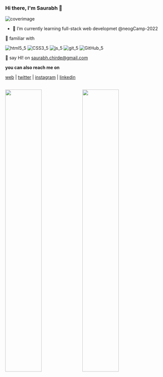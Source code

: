 ### Hi there, I'm Saurabh 👋

![coverimage](https://user-images.githubusercontent.com/92800463/140734230-64a33748-4d11-409d-8279-d0b8758f6e0a.png)

- 🌱 I’m currently learning full-stack web developmet @neogCamp-2022

🎯 familiar with 

![html5_5](https://user-images.githubusercontent.com/92800463/140737680-def8c31d-a0c6-46cc-8fa1-b6072e026dd9.png) 
![CSS3_5](https://user-images.githubusercontent.com/92800463/140737734-930f81a6-055e-442e-a99c-282bf61a1b5f.png)
![js_5](https://user-images.githubusercontent.com/92800463/140737752-104882d5-0a8e-471d-904d-c21746406a9b.png)
![git_5](https://user-images.githubusercontent.com/92800463/140737769-b57b4ea3-872e-4d5b-8390-c07009a3ac08.png)
![GitHub_5](https://user-images.githubusercontent.com/92800463/140737844-eccd7264-556f-43a7-875c-e5b34d1b0acb.png)




📧 say HI! on [saurabh.chirde@gmail.com](mailto:saurabh.chirde@gmail.com)

**you can also reach me on**

[web](https://www.saurabhchirde.com)  |  [twitter](https://www.twitter.com/saurabhchirde)  |  [instagram](https://www.instagram.com/saurabhchirde/)  |  [linkedin](https://www.linkedin.com/in/saurabhchirde)

<br> 
<img align="center" width= "48%" src= "https://github-readme-stats.vercel.app/api/top-langs/?username=saurabhchirde&layout=compact&theme=tokyonight" />
<img align="center" width="48%" src = "https://github-readme-stats.vercel.app/api?username=saurabhchirde&show_icons=true&theme=tokyonight" />

